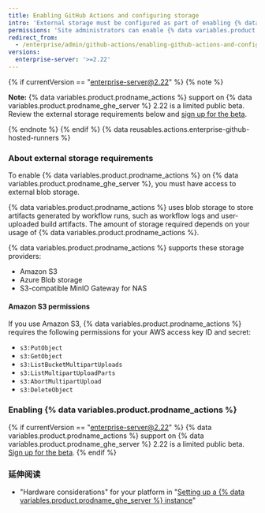 ```yaml
---
title: Enabling GitHub Actions and configuring storage
intro: 'External storage must be configured as part of enabling {% data variables.product.prodname_actions %} on {% data variables.product.prodname_ghe_server %}.'
permissions: 'Site administrators can enable {% data variables.product.prodname_actions %} and configure enterprise settings.'
redirect_from:
  - /enterprise/admin/github-actions/enabling-github-actions-and-configuring-storage
versions:
  enterprise-server: '>=2.22'
---
```


{% if currentVersion == "enterprise-server@2.22" %}
{% note %}

**Note:** {% data variables.product.prodname_actions %} support on {% data variables.product.prodname_ghe_server %} 2.22 is a limited public beta. Review the external storage requirements below and [sign up for the beta](https://resources.github.com/beta-signup/).

{% endnote %}
{% endif %}
{% data reusables.actions.enterprise-github-hosted-runners %}

### About external storage requirements

To enable {% data variables.product.prodname_actions %} on {% data variables.product.prodname_ghe_server %}, you must have access to external blob storage.

{% data variables.product.prodname_actions %} uses blob storage to store artifacts generated by workflow runs, such as workflow logs and user-uploaded build artifacts. The amount of storage required depends on your usage of {% data variables.product.prodname_actions %}.

{% data variables.product.prodname_actions %} supports these storage providers:

* Amazon S3
* Azure Blob storage
* S3-compatible MinIO Gateway for NAS

#### Amazon S3 permissions

If you use Amazon S3, {% data variables.product.prodname_actions %} requires the following permissions for your AWS access key ID and secret:

* `s3:PutObject`
* `s3:GetObject`
* `s3:ListBucketMultipartUploads`
* `s3:ListMultipartUploadParts`
* `s3:AbortMultipartUpload`
* `s3:DeleteObject`

### Enabling {% data variables.product.prodname_actions %}

{% if currentVersion == "enterprise-server@2.22" %}
{% data variables.product.prodname_actions %} support on {% data variables.product.prodname_ghe_server %} 2.22 is a limited public beta. [Sign up for the beta](https://resources.github.com/beta-signup/).
{% endif %}

### 延伸阅读

- "Hardware considerations" for your platform in "[Setting up a {% data variables.product.prodname_ghe_server %} instance](/enterprise/admin/installation/setting-up-a-github-enterprise-server-instance)"
